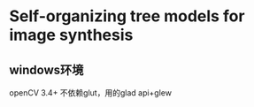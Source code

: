 # Self-organizing tree models for image synthesis

## windows环境
openCV 3.4+
不依赖glut，用的glad api+glew

